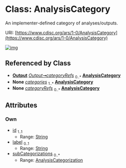
# Class: AnalysisCategory


An implementer-defined category of analyses/outputs.

URI: [https://www.cdisc.org/ars/1-0/AnalysisCategory](https://www.cdisc.org/ars/1-0/AnalysisCategory)


[![img](https://yuml.me/diagram/nofunky;dir:TB/class/[Output],[AnalysisCategorization]<subCategorizations%200..*-++[AnalysisCategory&#124;id:string;label:string%20%3F],[Output]-%20categoryRefs%200..*>[AnalysisCategory],[AnalysisCategorization]++-%20categories%201..*>[AnalysisCategory],[Analysis]-%20categoryRefs%200..*>[AnalysisCategory],[Output]-%20categoryRefs(i)%200..*>[AnalysisCategory],[AnalysisCategorization],[Analysis])](https://yuml.me/diagram/nofunky;dir:TB/class/[Output],[AnalysisCategorization]<subCategorizations%200..*-++[AnalysisCategory&#124;id:string;label:string%20%3F],[Output]-%20categoryRefs%200..*>[AnalysisCategory],[AnalysisCategorization]++-%20categories%201..*>[AnalysisCategory],[Analysis]-%20categoryRefs%200..*>[AnalysisCategory],[Output]-%20categoryRefs(i)%200..*>[AnalysisCategory],[AnalysisCategorization],[Analysis])

## Referenced by Class

 *  **[Output](Output.md)** *[Output➞categoryRefs](Output_categoryRefs.md)*  <sub>0..\*</sub>  **[AnalysisCategory](AnalysisCategory.md)**
 *  **None** *[categories](categories.md)*  <sub>1..\*</sub>  **[AnalysisCategory](AnalysisCategory.md)**
 *  **None** *[categoryRefs](categoryRefs.md)*  <sub>0..\*</sub>  **[AnalysisCategory](AnalysisCategory.md)**

## Attributes


### Own

 * [id](id.md)  <sub>1..1</sub>
     * Range: [String](types/String.md)
 * [label](label.md)  <sub>0..1</sub>
     * Range: [String](types/String.md)
 * [subCategorizations](subCategorizations.md)  <sub>0..\*</sub>
     * Range: [AnalysisCategorization](AnalysisCategorization.md)
